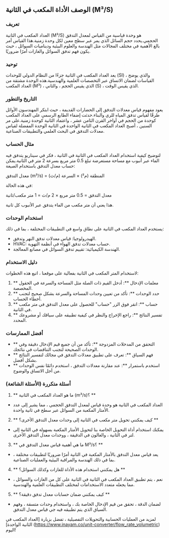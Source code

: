 ## الوصف الأداة المكعب في الثانية (M³/S)

### تعريف
العداد المكعب في الثانية (M³/S) هو وحدة قياسية من القياس لمعدل التدفق الحجمي.يحدد حجم السائل الذي يمر عبر سطح معين لكل وحدة زمنية.هذا القياس أمر بالغ الأهمية في مختلف المجالات مثل الهندسة والعلوم البيئية وديناميات السوائل ، حيث يكون فهم تدفق السوائل والغازات أمرًا ضروريًا.

### توحيد
يعد العداد المكعب في الثانية جزءًا من النظام الدولي للوحدات (SI) ، والذي يوضح القياسات لضمان الاتساق عبر التخصصات العلمية والهندسية.هذه الوحدة مشتقة من العداد المكعب (M³) ، الذي يقيس الحجم ، والثاني (S) ، الذي يقيس الوقت.

### التاريخ والتطور
يعود مفهوم قياس معدلات التدفق إلى الحضارات القديمة ، حيث ابتكر المهندسون الأوائل طرقًا لقياس تدفق المياه للري والبناء.حدثت إضفاء الطابع الرسمي على العداد المكعب كوحدة من الحجم في أواخر القرن الثامن عشر ، واعتماد الثانية كوحدة زمنية.على مر السنين ، أصبح العداد المكعب في الثانية الواحدة في الثانية الوحدة المفضلة لقياس معدلات التدفق في البحث العلمي والتطبيقات الصناعية.

### مثال الحساب
لتوضيح كيفية استخدام العداد المكعب في الثانية في الثانية ، فكر في سيناريو يتدفق فيه الماء عبر أنبوب مع مساحة مستعرضة تبلغ 0.5 متر مربع بسرعة 2 متر في الثانية.يمكن حساب معدل التدفق باستخدام الصيغة:

معدل التدفق (m³/s) = المنطقة (م²) × السرعة (م/ث)

في هذه الحالة:

معدل التدفق = 0.5 متر مربع × 2 م/ث = 1 متر مكعب/ثانية

هذا يعني أن متر مكعب من الماء يتدفق عبر الأنبوب كل ثانية.

### استخدام الوحدات
يستخدم العداد المكعب في الثانية على نطاق واسع في التطبيقات المختلفة ، بما في ذلك:
- الهيدرولوجيا: قياس معدلات تدفق النهر وتدفق.
- HVAC: حساب معدلات تدفق الهواء في أنظمة التهوية.
- الهندسة الكيميائية: تقييم تدفق السوائل في مصانع المعالجة.

### دليل الاستخدام
لاستخدام المتر المكعب في الثانية بفعالية على موقعنا ، اتبع هذه الخطوات:
1. ** معلمات الإدخال **: أدخل القيم ذات الصلة مثل المساحة والسرعة في الحقول المخصصة.
2. ** حدد الوحدات **: تأكد من تعيين وحدات المساحة والسرعة بشكل صحيح لتجنب أخطاء الحساب.
3. ** حساب **: انقر فوق الزر "حساب" للحصول على معدل التدفق في متر مكعب في الثانية.
4. ** تفسير النتائج **: راجع الإخراج والنظر في كيفية تطبيقه على سياقك أو مشروعك المحدد.

### أفضل الممارسات
- ** التحقق من المدخلات المزدوجة **: تأكد من أن جميع قيم الإدخال دقيقة وفي الوحدات الصحيحة لتجنب التناقضات في نتائجك.
- ** فهم السياق **: تعرف على تطبيق معدلات التدفق في مجالك لتفسير النتائج بشكل أفضل.
- ** استخدم باستمرار **: عند مقارنة معدلات التدفق ، استخدم دائمًا نفس الوحدات من أجل الاتساق والوضوح.

### أسئلة متكررة (الأسئلة الشائعة)

1. ** ما هو العداد المكعب في الثانية (m³/s)؟ **
- العداد المكعب في الثانية هو وحدة قياس لمعدل التدفق الحجمي ، مما يشير إلى عدد الأمتار المكعبة من السوائل عبر سطح في ثانية واحدة.

2. ** كيف يمكنني تحويل متر مكعب في الثانية إلى وحدات معدل التدفق الأخرى؟ **
- يمكنك استخدام أداة التحويل الخاصة بنا لتحويل الأمتار المكعبة بسهولة في الثانية إلى لتر في الثانية ، والغالون في الدقيقة ، ووحدات معدل التدفق الأخرى.

3. ** ما هي أهمية قياس معدل التدفق في M³/s؟ **
- يعد قياس معدل التدفق بالأمتار المكعبة في الثانية أمرًا ضروريًا لتطبيقات مختلفة ، بما في ذلك الهندسة والمراقبة البيئية والعمليات الصناعية.

4. ** هل يمكنني استخدام هذه الأداة للغازات وكذلك السوائل؟ **
- نعم ، يتم تطبيق العداد المكعب في الثانية في الثانية على كل من الغازات والسوائل ، مما يجعله متعدد الاستخدامات لمختلف التطبيقات العلمية والهندسية.

5. ** كيف يمكنني ضمان حسابات معدل تدفق دقيقة؟ **
- لضمان الدقة ، تحقق من قيم الإدخال الخاصة بك ، واستخدام وحدات متسقة ، وفهم السياق الذي يتم تطبيقه فيه جي قياس معدل التدفق.

لمزيد من العمليات الحسابية والتحويلات التفصيلية ، تفضل بزيارة [العداد المكعب في الثانية الواحدة] (https://www.inayam.co/unit-converter/flow_rate_volumetric) اليوم!